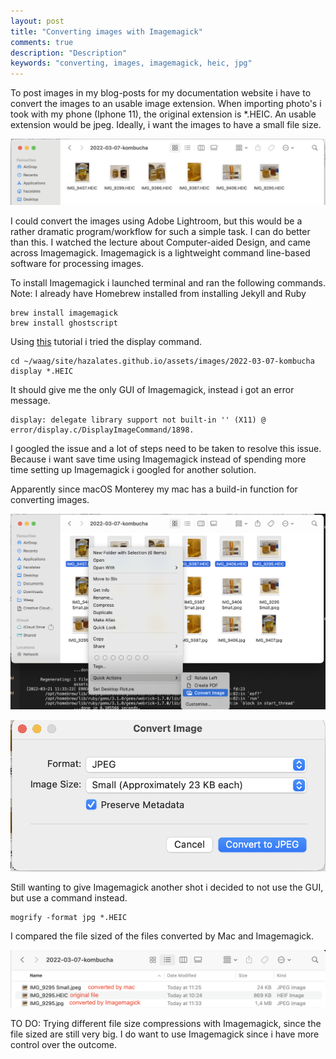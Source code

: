 ```yaml
---
layout: post
title: "Converting images with Imagemagick"
comments: true
description: "Description"
keywords: "converting, images, imagemagick, heic, jpg"
---
```


To post images in my blog-posts for my documentation website i have to convert the images to an usable image extension. When importing photo's i took with my phone (Iphone 11), the original extension is *.HEIC. An usable extension would be jpeg. Ideally, i want the images to have a small file size. 

![Screenshot-01](/assets/images/2022-03-21-imagemagick/Screenshot-01.png)

I could convert the images using Adobe Lightroom, but this would be a rather dramatic program/workflow for such a simple task. I can do better than this. I watched the lecture about Computer-aided Design, and came across Imagemagick. Imagemagick is a lightweight command line-based software for processing images. 

To install Imagemagick i launched terminal and ran the following commands. Note: I already have Homebrew installed from installing Jekyll and Ruby  

    brew install imagemagick
    brew install ghostscript

Using [this](https://opensource.com/article/17/8/imagemagick) tutorial i tried the display command.  

    cd ~/waag/site/hazalates.github.io/assets/images/2022-03-07-kombucha
    display *.HEIC

It should give me the only GUI of Imagemagick, instead i got an error message.  

    display: delegate library support not built-in '' (X11) @ error/display.c/DisplayImageCommand/1898.

I googled the issue and a lot of steps need to be taken to resolve this issue. Because i want save time using Imagemagick instead of spending more time setting up Imagemagick i googled for another solution. 

Apparently since macOS Monterey‌ my mac has a build-in function for converting images.

![Screenshot-02](/assets/images/2022-03-21-imagemagick/Screenshot-02.png)

![Screenshot-03](/assets/images/2022-03-21-imagemagick/Screenshot-03.png)

Still wanting to give Imagemagick another shot i decided to not use the GUI, but use a command instead.  

    mogrify -format jpg *.HEIC

I compared the file sized of the files converted by Mac and Imagemagick. 

![Screenshot-04](../assets/images/2022-03-21-imagemagick/Screenshot-04.png)
                                

TO DO: Trying different file size compressions with Imagemagick, since the file sized are still very big. I do want to use Imagemagick since i have more control over the outcome. 